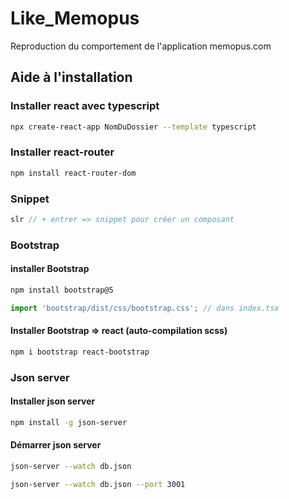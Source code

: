 # Like_Memopus

Reproduction du comportement de l'application memopus.com

## Aide à l'installation

### Installer react avec typescript
```bash
npx create-react-app NomDuDossier --template typescript
```

### Installer react-router
```bash
npm install react-router-dom
```

### Snippet 
```javascript
slr // + entrer => snippet pour créer un composant
```

### Bootstrap

#### installer Bootstrap
```bash
npm install bootstrap@5
```
```javascript
import 'bootstrap/dist/css/bootstrap.css'; // dans index.tsx
```
#### Installer Bootstrap => react (auto-compilation scss)
```bash
npm i bootstrap react-bootstrap
```

### Json server

#### Installer json server
```bash
npm install -g json-server
```
#### Démarrer json server
```bash
json-server --watch db.json
```
```bash
json-server --watch db.json --port 3001
```
